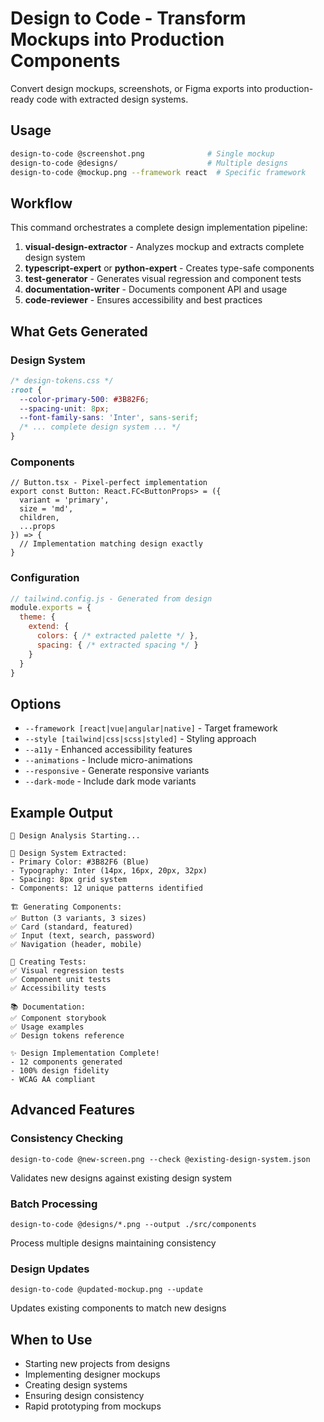 # Design to Code - Transform Mockups into Production Components

Convert design mockups, screenshots, or Figma exports into production-ready code with extracted design systems.

## Usage

```bash
design-to-code @screenshot.png              # Single mockup
design-to-code @designs/                    # Multiple designs
design-to-code @mockup.png --framework react  # Specific framework
```

## Workflow

This command orchestrates a complete design implementation pipeline:

1. **visual-design-extractor** - Analyzes mockup and extracts complete design system
2. **typescript-expert** or **python-expert** - Creates type-safe components
3. **test-generator** - Generates visual regression and component tests
4. **documentation-writer** - Documents component API and usage
5. **code-reviewer** - Ensures accessibility and best practices

## What Gets Generated

### Design System
```css
/* design-tokens.css */
:root {
  --color-primary-500: #3B82F6;
  --spacing-unit: 8px;
  --font-family-sans: 'Inter', sans-serif;
  /* ... complete design system ... */
}
```

### Components
```tsx
// Button.tsx - Pixel-perfect implementation
export const Button: React.FC<ButtonProps> = ({ 
  variant = 'primary',
  size = 'md',
  children,
  ...props 
}) => {
  // Implementation matching design exactly
}
```

### Configuration
```js
// tailwind.config.js - Generated from design
module.exports = {
  theme: {
    extend: {
      colors: { /* extracted palette */ },
      spacing: { /* extracted spacing */ }
    }
  }
}
```

## Options

- `--framework [react|vue|angular|native]` - Target framework
- `--style [tailwind|css|scss|styled]` - Styling approach
- `--a11y` - Enhanced accessibility features
- `--animations` - Include micro-animations
- `--responsive` - Generate responsive variants
- `--dark-mode` - Include dark mode variants

## Example Output

```
🎨 Design Analysis Starting...

📐 Design System Extracted:
- Primary Color: #3B82F6 (Blue)
- Typography: Inter (14px, 16px, 20px, 32px)
- Spacing: 8px grid system
- Components: 12 unique patterns identified

🏗️ Generating Components:
✅ Button (3 variants, 3 sizes)
✅ Card (standard, featured)
✅ Input (text, search, password)
✅ Navigation (header, mobile)

🧪 Creating Tests:
✅ Visual regression tests
✅ Component unit tests
✅ Accessibility tests

📚 Documentation:
✅ Component storybook
✅ Usage examples
✅ Design tokens reference

✨ Design Implementation Complete!
- 12 components generated
- 100% design fidelity
- WCAG AA compliant
```

## Advanced Features

### Consistency Checking
```
design-to-code @new-screen.png --check @existing-design-system.json
```
Validates new designs against existing design system

### Batch Processing
```
design-to-code @designs/*.png --output ./src/components
```
Process multiple designs maintaining consistency

### Design Updates
```
design-to-code @updated-mockup.png --update
```
Updates existing components to match new designs

## When to Use

- Starting new projects from designs
- Implementing designer mockups
- Creating design systems
- Ensuring design consistency
- Rapid prototyping from mockups